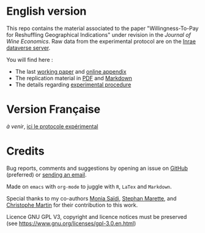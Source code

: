 # English version

This repo contains the material associated to the paper "Willingness-To-Pay for Reshuffling Geographical Indications" under revision in the *Journal of Wine Economics*. Raw data from the experimental protocol are on the [Inrae dataverse server](https://data.inrae.fr/dataset.xhtml?persistentId=doi:XXX).

You will find here :

-   The last [working paper](WPfin.pdf) and [online appendix](WPsoi.pdf)
-   The replication material in [PDF](Replication.pdf) and [Markdown](Replication.md)
-   The details regarding [experimental procedure](./ENprotocol.pdf)


# Version Française

*à venir*, [ici le protocole expérimental](./FRprotocole.pdf)


# Credits

Bug reports, comments and suggestions by opening an issue on [GitHub](https://github.com/jsay/reshufGI/issues) (preferred) or [sending an email](mailto:jsay@inrae.fr).

Made on `emacs` with `org-mode` to juggle with `R`, `LaTex` and `Markdown`.

Special thanks to my co-authors [Monia Saïdi](https://www.dijon.inrae.fr/cesaer/membres/monia-saidi/), [Stephan Marette](https://www.versailles-grignon.inrae.fr/economie_publique_eng/PersonalPages2/Stephan-Marette), and [Christophe Martin](https://www.researchgate.net/profile/Christophe_Martin) for their contribution to this work.

Licence GNU GPL V3, copyright and licence notices must be preserved (see <https://www.gnu.org/licenses/gpl-3.0.en.html>)
